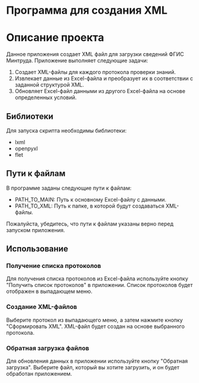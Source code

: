 # Программа для создания XML


# Описание проекта

Данное приложения создает XML файл для загрузки сведений ФГИС Минтруда. Приложение выполняет следующие задачи:

1. Создает XML-файлы для каждого протокола проверки знаний.
2. Извлекает данные из Excel-файла и преобразует их в соответствии с заданной структурой XML.
3. Обновляет Excel-файл данными из другого Excel-файла на основе определенных условий.

## Библиотеки

Для запуска скрипта необходимы библиотеки:

- lxml
- openpyxl
- flet

## Пути к файлам
В программе заданы следующие пути к файлам:

- PATH_TO_MAIN: Путь к основному Excel-файлу с данными.
- PATH_TO_XML: Путь к папке, в которой будут создаваться XML-файлы.

Пожалуйста, убедитесь, что пути к файлам указаны верно перед запуском приложения.

## Использование

### Получение списка протоколов

Для получения списка протоколов из Excel-файла используйте кнопку "Получить список протоколов" в приложении. Список протоколов будет отображен в выпадающем меню.

### Создание XML-файлов

Выберите протокол из выпадающего меню, а затем нажмите кнопку "Сформировать XML". XML-файл будет создан на основе выбранного протокола.

### Обратная загрузка файлов

Для обновления данных в приложении используйте кнопку "Обратная загрузка". Выберите файл, который вы хотите загрузить, и он будет обработан приложением.
